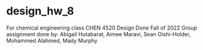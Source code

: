 # design_hw_8
For chemical engineering class CHEN 4520 Design
Done Fall of 2022
Group assignment done by: Abigail Hutabarat, Aimee Maravi, Sean Oishi-Holder, Mohammed Alahmed, Mady Murphy
